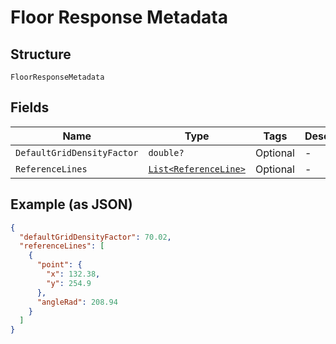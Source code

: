 
# Floor Response Metadata

## Structure

`FloorResponseMetadata`

## Fields

| Name | Type | Tags | Description |
|  --- | --- | --- | --- |
| `DefaultGridDensityFactor` | `double?` | Optional | - |
| `ReferenceLines` | [`List<ReferenceLine>`](../../doc/models/reference-line.md) | Optional | - |

## Example (as JSON)

```json
{
  "defaultGridDensityFactor": 70.02,
  "referenceLines": [
    {
      "point": {
        "x": 132.38,
        "y": 254.9
      },
      "angleRad": 208.94
    }
  ]
}
```

